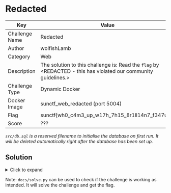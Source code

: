# Redacted

| Key            | Value                                                                                                          |
|----------------|----------------------------------------------------------------------------------------------------------------|
| Challenge Name | Redacted                                                                                                       |
| Author         | wolfishLamb                                                                                                    |
| Category       | Web                                                                                                            |
| Description    | The solution to this challenge is: Read the `flag` by <REDACTED - this has violated our community guidelines.> |
| Challenge Type | Dynamic Docker                                                                                                 |
| Docker Image   | sunctf_web_redacted (port 5004)                                                                                |
| Flag           | sunctf{wh0_c4m3_up_w17h_7h15_8r1ll14n7_f347ur3}                                                                |
| Score          | ???                                                                                                            |

*`src/db.sql` is a reserved filename to initialise the database on first run. It will be deleted automatically right
after the database has been set up.*


## Solution

<details>
<summary>Click to expand</summary>

The key to this challenge is RegEx. In older PHP versions (<5.5), there was an `e` modifier that enabled the execution
of PHP code directly within the replacement string of the `preg_replace` function.

```php
echo preg_replace('/(\d+)/e', '$1 * 2', 'The number is 5'); // This gives: The number is 10
```

1) Navigate to the admin page. Type in any RegEx pattern under "match" with the `e` modifier (e.g. `/a/e`). Under
   "replace", type in `file_get_contents('flag')` to read the flag from file `flag`. Click on "Submit".
2) Navigate back to the home page. You will see all `a`s have been replaced with the flag.

</details>

Note: `docs/solve.py` can be used to check if the challenge is working as intended. It will solve the challenge and get
the flag.
